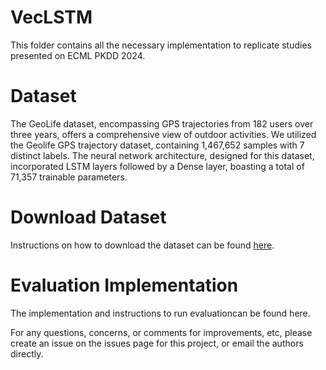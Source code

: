 # VecLSTM
This folder contains all the necessary implementation to replicate studies presented on ECML PKDD 2024.
# Dataset
The GeoLife dataset, encompassing GPS trajectories from 182 users over three years, offers a comprehensive view of outdoor activities. We utilized the Geolife GPS trajectory dataset, containing 1,467,652 samples with 7 distinct labels. The neural network architecture, designed for this dataset, incorporated LSTM layers followed by a Dense layer, boasting a total of 71,357 trainable parameters.

# Download Dataset
Instructions on how to download the dataset can be found <a href="[https://www.newscatcherapi.com/](https://www.microsoft.com/en-us/research/publication/geolife-gps-trajectory-dataset-user-guide/)">here</a>.

# Evaluation Implementation
The implementation and instructions to run evaluationcan be found here.

For any questions, concerns, or comments for improvements, etc, please create an issue on the issues page for this project, or email the authors directly.
